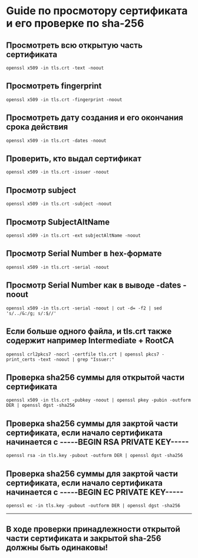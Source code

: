

# Guide по просмотору сертификата и его проверке по sha-256


## Просмотреть всю открытую часть сертификата

```
openssl x509 -in tls.crt -text -noout
```

## Просмотреть fingerprint

```
openssl x509 -in tls.crt -fingerprint -noout
```

## Просмотреть дату создания и его окончания срока действия

```
openssl x509 -in tls.crt -dates -noout
```

## Проверить, кто выдал сертификат

```
openssl x509 -in tls.crt -issuer -noout
```

## Просмотр subject

```
openssl x509 -in tls.crt -subject -noout
```

## Просмотр SubjectAltName

```
openssl x509 -in tls.crt -ext subjectAltName -noout
```

## Просмотр Serial Number в hex-формате

```
openssl x509 -in tls.crt -serial -noout
```

## Просмотр Serial Number как в выводе -dates -noout

```
openssl x509 -in tls.crt -serial -noout | cut -d= -f2 | sed 's/../&:/g; s/:$//'
```

## Если больше одного файла, и tls.crt также содержит например Intermediate + RootCA

```
openssl crl2pkcs7 -nocrl -certfile tls.crt | openssl pkcs7 -print_certs -text -noout | grep "Issuer:"
```

## Проверка sha256 суммы для открытой части сертификата

```
openssl x509 -in tls.crt -pubkey -noout | openssl pkey -pubin -outform DER | openssl dgst -sha256
```

## Проверка sha256 суммы для закртой части сертификата, если начало сертификата начинается с -----BEGIN RSA PRIVATE KEY-----


```
openssl rsa -in tls.key -pubout -outform DER | openssl dgst -sha256
```

## Проверка sha256 суммы для закртой части сертификата, если начало сертификата начинается с -----BEGIN EC PRIVATE KEY-----

```
openssl ec -in tls.key -pubout -outform DER | openssl dgst -sha256
```
________________
## В ходе проверки принадлежности открытой части сертификата и закрытой sha-256 должны быть одинаковы!
